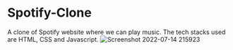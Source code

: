 # Spotify-Clone
A clone of Spotify website where we can play music. 
The tech stacks used are HTML, CSS and Javascript.
![Screenshot 2022-07-14 215923](https://user-images.githubusercontent.com/101161240/179032329-dacb5208-761e-4ce9-83e2-23e3ef247c2d.png)
